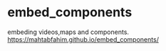 # embed_components
embeding videos,maps and components.
https://mahtabfahim.github.io/embed_components/
